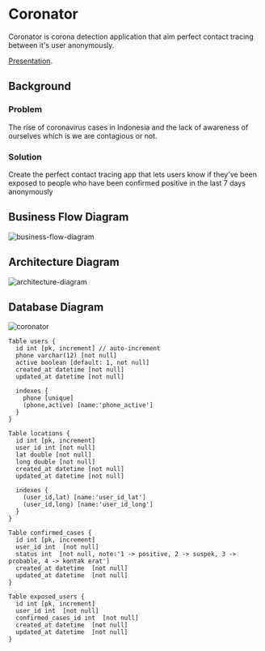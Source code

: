 # Coronator

Coronator is corona detection application that aim perfect contact tracing between it's user anonymously.

[Presentation](https://docs.google.com/presentation/d/1B1wPEZKtG-sUSVK--z16QpEKHrt8e94ErVX_Xv3sHKI/edit#slide=id.ga50e610f2f_0_15).

## Background

### Problem

The rise of coronavirus cases in Indonesia and the lack of awareness of ourselves which is we are contagious or not.

### Solution

Create the perfect contact tracing app that lets users know if they've been exposed to people who have been confirmed positive in the last 7 days anonymously

## Business Flow Diagram

![business-flow-diagram](https://user-images.githubusercontent.com/20650401/97368363-54887480-18dd-11eb-9a4c-afa1dd58e563.jpg)

## Architecture Diagram

![architecture-diagram](https://user-images.githubusercontent.com/20650401/97368364-55b9a180-18dd-11eb-9ab2-267edfb7d848.jpg)

## Database Diagram

![coronator](https://user-images.githubusercontent.com/20650401/97459480-66febe80-196e-11eb-9a3f-2ee42f164eb4.png)

```
Table users {
  id int [pk, increment] // auto-increment
  phone varchar(12) [not null]
  active boolean [default: 1, not null]
  created_at datetime [not null]
  updated_at datetime [not null]

  indexes {
    phone [unique]
    (phone,active) [name:'phone_active']
  }
}

Table locations {
  id int [pk, increment]
  user_id int [not null]
  lat double [not null]
  long double [not null]
  created_at datetime [not null]
  updated_at datetime [not null]

  indexes {
    (user_id,lat) [name:'user_id_lat']
    (user_id,long) [name:'user_id_long']
  }
}

Table confirmed_cases {
  id int [pk, increment]
  user_id int  [not null]
  status int  [not null, note:'1 -> positive, 2 -> suspek, 3 -> probable, 4 -> kontak erat']
  created_at datetime  [not null]
  updated_at datetime  [not null]
}

Table exposed_users {
  id int [pk, increment]
  user_id int  [not null]
  confirmed_cases_id int  [not null]
  created_at datetime  [not null]
  updated_at datetime  [not null]
}
```
